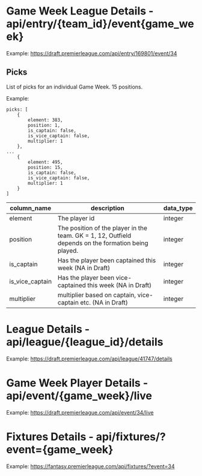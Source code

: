 # Game Week League Details - api/entry/{team_id}/event{game_week}
Example: https://draft.premierleague.com/api/entry/169801/event/34

## Picks
List of picks for an individual Game Week.
15 positions.

Example:
```
picks: [
    {
        element: 383,
        position: 1,
        is_captain: false,
        is_vice_captain: false,
        multiplier: 1
    },
...
    {
        element: 495,
        position: 15,
        is_captain: false,
        is_vice_captain: false,
        multiplier: 1
    }
]
```

| column_name  | description  | data_type  |
|---|---|---|
| element | The player id | integer |
| position | The position of the player in the team. GK = 1, 12, Outfield depends on the formation being played.  | integer |
| is_captain | Has the player been captained this week (NA in Draft) | integer |
| is_vice_captain | Has the player been vice-captained this week (NA in Draft) | integer  |
| multiplier | multiplier based on captain, vice-captain etc. (NA in Draft) | integer  |

# League Details - api/league/{league_id}/details
Example: https://draft.premierleague.com/api/league/41747/details

# Game Week Player Details - api/event/{game_week}/live
Example: https://draft.premierleague.com/api/event/34/live

# Fixtures Details - api/fixtures/?event={game_week}
Example: https://fantasy.premierleague.com/api/fixtures/?event=34